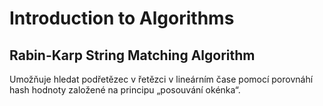 # Introduction to Algorithms

## Rabin-Karp String Matching Algorithm

Umožňuje hledat podřetězec v řetězci v lineárním čase pomocí porovnáhí hash hodnoty založené na principu „posouvání okénka“.
